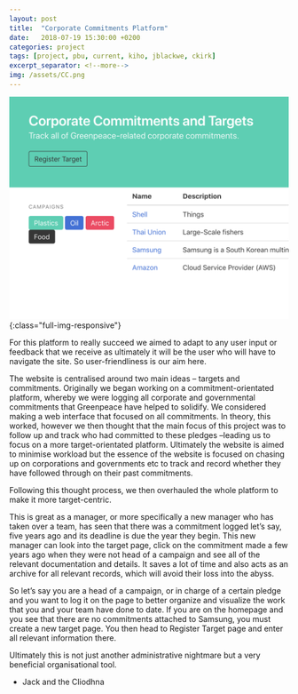 ```yaml
---
layout: post
title:  "Corporate Commitments Platform"
date:   2018-07-19 15:30:00 +0200
categories: project
tags: [project, pbu, current, kiho, jblackwe, ckirk]
excerpt_separator: <!--more-->
img: /assets/CC.png
---
```

![Corporate Commitments Platform](/assets/CC.png){:class="full-img-responsive"}

For this platform to really succeed we aimed to adapt to any user input or feedback that we receive as ultimately it will be the user who will have to navigate the site. So user-friendliness is our aim here.

The website is centralised around two main ideas – targets and commitments. Originally we began working on a commitment-orientated platform, whereby we were logging all corporate and governmental commitments that Greenpeace have helped to solidify.  We considered making a web interface that focused on all commitments. In theory, this worked, however we then thought that the main focus of this project was to follow up and track who had committed to these pledges –leading us to focus on a more target-orientated platform. Ultimately the website is aimed to minimise workload but the essence of the website is focused on chasing up on corporations and governments etc to track and record whether they have followed through on their past commitments.
 
Following this thought process, we then overhauled the whole platform to make it more target-centric.

This is great as a manager, or more specifically a new manager who has taken over a team, has seen that there was a commitment logged let’s say, five years ago and its deadline is due the year they begin. This new manager can look into the target page, click on the commitment made a few years ago when they were not head of a campaign and see all of the relevant documentation and details. It saves a lot of time and also acts as an archive for all relevant records, which will avoid their loss into the abyss.
 
So let’s say you are a head of a campaign, or in charge of a certain pledge and you want to log it on the page to better organize and visualize the work that you and your team have done to date. If you are on the homepage and you see that there are no commitments attached to Samsung, you must create a new target page.  You then head to Register Target page and enter all relevant information there.

Ultimately this is not just another administrative nightmare but a very beneficial organisational tool.

- Jack and the Cliodhna
